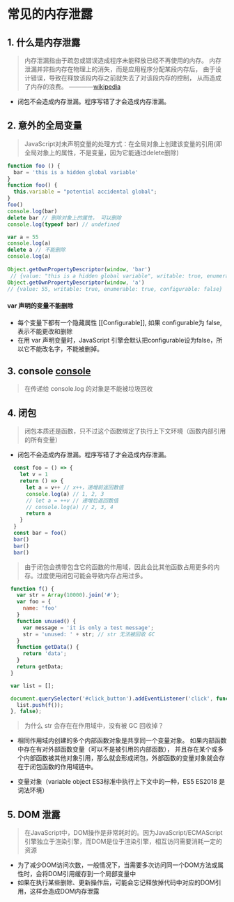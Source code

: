 # 常见的内存泄露

## 1. 什么是内存泄露
> 内存泄漏指由于疏忽或错误造成程序未能释放已经不再使用的内存。
内存泄漏并非指内存在物理上的消失，而是应用程序分配某段内存后，
由于设计错误，导致在释放该段内存之前就失去了对该段内存的控制，
从而造成了内存的浪费。
————[wikipedia](https://zh.wikipedia.org/wiki/%E5%86%85%E5%AD%98%E6%B3%84%E6%BC%8F)
- 闭包不会造成内存泄漏。程序写错了才会造成内存泄漏。

## 2. 意外的全局变量
> JavaScript对未声明变量的处理方式：在全局对象上创建该变量的引用(即全局对象上的属性，不是变量，因为它能通过delete删除)

```javascript
function foo () {
  bar = 'this is a hidden global variable'
}
function foo() {
  this.variable = "potential accidental global";
}
foo()
console.log(bar)
delete bar // 删除对象上的属性， 可以删除
console.log(typeof bar) // undefined

var a = 55
console.log(a)
delete a // 不能删除
console.log(a)
  
Object.getOwnPropertyDescriptor(window, 'bar')
 // {value: "this is a hidden global variable", writable: true, enumerable: true, configurable: true}
Object.getOwnPropertyDescriptor(window, 'a')
// {value: 55, writable: true, enumerable: true, configurable: false}
```

#### var 声明的变量不能删除
- 每个变量下都有一个隐藏属性 [[Configurable]], 如果 configurable为 false, 表示不能更改和删除
- 在用 var 声明变量时，JavaScript 引擎会默认把configurable设为false，所以它不能改名字，不能被删掉。


## 3. console [console](https://zhuanlan.zhihu.com/p/60538328)
> 在传递给 console.log 的对象是不能被垃圾回收

## 4. 闭包
> 闭包本质还是函数，只不过这个函数绑定了执行上下文环境（函数内部引用的所有变量）
- 闭包不会造成内存泄漏。程序写错了才会造成内存泄漏。

```javascript
  const foo = () => {
    let v = 1
    return () => {
      let a = v++ // x++，递增前返回数值
      console.log(a) // 1, 2, 3
      // let a = ++v // 递增后返回数值
      // console.log(a) // 2, 3, 4
      return a
    }
  }
  const bar = foo()
  bar()
  bar()
  bar()
```
 > 由于闭包会携带包含它的函数的作用域，因此会比其他函数占用更多的内存。过度使用闭包可能会导致内存占用过多。
 
 ```javascript
  function f() {
    var str = Array(10000).join('#');
    var foo = {
      name: 'foo'
    }
    function unused() {
      var message = 'it is only a test message';
      str = 'unused: ' + str; // str 无法被回收 GC
    }
    function getData() {
      return 'data';
    }
    return getData;
  }

  var list = [];

  document.querySelector('#click_button').addEventListener('click', function () {
    list.push(f());
  }, false);
```
> 为什么 str 会存在在作用域中，没有被 GC 回收掉？

- 相同作用域内创建的多个内部函数对象是共享同一个变量对象。
如果内部函数中存在有对外部函数变量（可以不是被引用的内部函数），
并且存在某个或多个内部函数被其他对象引用，那么就会形成闭包，外部函数的变量对象就会存在于闭包函数的作用域链中。

- 变量对象（variable object ES3标准中执行上下文中的一种，ES5 ES2018 是词法环境）

## 5. DOM 泄露
> 在JavaScript中，DOM操作是非常耗时的。因为JavaScript/ECMAScript引擎独立于渲染引擎，而DOM是位于渲染引擎，相互访问需要消耗一定的资源

- 为了减少DOM访问次数，一般情况下，当需要多次访问同一个DOM方法或属性时，会将DOM引用缓存到一个局部变量中
- 如果在执行某些删除、更新操作后，可能会忘记释放掉代码中对应的DOM引用，这样会造成DOM内存泄露